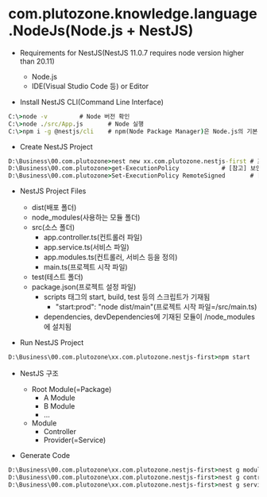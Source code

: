 # com.plutozone.knowledge.language.NodeJs(Node.js + NestJS)


- Requirements for NestJS(NestJS 11.0.7 requires node version higher than 20.11)
	- Node.js
	- IDE(Visual Studio Code 등) or Editor

- Install NestJS CLI(Command Line Interface)
```cmd
C:\>node -v			# Node 버전 확인
C:\>node ./src/App.js		# Node 실행
C:\>npm i -g @nestjs/cli	# npm(Node Package Manager)은 Node.js의 기본 패키지 관리자
```

- Create NestJS Project
```cmd
D:\Business\00.com.plutozone>nest new xx.com.plutozone.nestjs-first	# 프로젝트(xx.com.plutozone.nestjs-first) 생성
D:\Business\00.com.plutozone>get-ExecutionPolicy			# [참고] 보안 오류 발생 시 현재 권한 상태 확인(Restricted: default로 스크립트 파일 실행 불가) 후 프로젝트 생성 재시도
D:\Business\00.com.plutozone>Set-ExecutionPolicy RemoteSigned		# [참고] 보안 오류 발생 시 VS Code를 관리자 권한으로 실행(RemoteSigned: 본인 또는 서명된 스크립트 실행 가능) 후 프로젝트 생성 재시도
```

- NestJS Project Files
	- dist(배포 폴더)
	- node_modules(사용하는 모듈 폴더)
	- src(소스 폴더)
		- app.controller.ts(컨트롤러 파일)
		- app.service.ts(서비스 파일)
		- app.modules.ts(컨트롤러, 서비스 등을 정의)
		- main.ts(프로젝트 시작 파일)
	- test(테스트 폴더)
	- package.json(프로젝트 설정 파일)
		- scripts 태그의 start, build, test 등의 스크립트가 기재됨
			- "start:prod": "node dist/main"(프로젝트 시작 파일=/src/main.ts)
		- dependencies, devDependencies에 기재된 모듈이 /node_modules에 설치됨

- Run NestJS Project
```cmd
D:\Business\00.com.plutozone\xx.com.plutozone.nestjs-first>npm start	# http://localhost:3000에서 확인
```

- NestJS 구조
	- Root Module(=Package)
		- A Module
		- B Module
		- ...
	- Module
		- Controller
		- Provider(=Service)

- Generate Code
```cmd
D:\Business\00.com.plutozone\xx.com.plutozone.nestjs-first>nest g module users
D:\Business\00.com.plutozone\xx.com.plutozone.nestjs-first>nest g controller users
D:\Business\00.com.plutozone\xx.com.plutozone.nestjs-first>nest g service users
```
